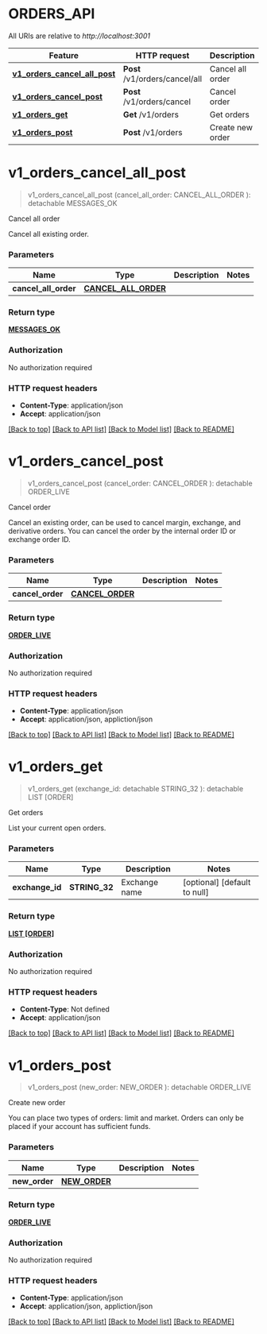 # ORDERS_API

All URIs are relative to *http://localhost:3001*

Feature | HTTP request | Description
------------- | ------------- | -------------
[**v1_orders_cancel_all_post**](ORDERS_API.md#v1_orders_cancel_all_post) | **Post** /v1/orders/cancel/all | Cancel all order
[**v1_orders_cancel_post**](ORDERS_API.md#v1_orders_cancel_post) | **Post** /v1/orders/cancel | Cancel order
[**v1_orders_get**](ORDERS_API.md#v1_orders_get) | **Get** /v1/orders | Get orders
[**v1_orders_post**](ORDERS_API.md#v1_orders_post) | **Post** /v1/orders | Create new order


# **v1_orders_cancel_all_post**
> v1_orders_cancel_all_post (cancel_all_order: CANCEL_ALL_ORDER ): detachable MESSAGES_OK
	

Cancel all order

Cancel all existing order.


### Parameters

Name | Type | Description  | Notes
------------- | ------------- | ------------- | -------------
 **cancel_all_order** | [**CANCEL_ALL_ORDER**](CANCEL_ALL_ORDER.md)|  | 

### Return type

[**MESSAGES_OK**](messagesOk.md)

### Authorization

No authorization required

### HTTP request headers

 - **Content-Type**: application/json
 - **Accept**: application/json

[[Back to top]](#) [[Back to API list]](../README.md#documentation-for-api-endpoints) [[Back to Model list]](../README.md#documentation-for-models) [[Back to README]](../README.md)

# **v1_orders_cancel_post**
> v1_orders_cancel_post (cancel_order: CANCEL_ORDER ): detachable ORDER_LIVE
	

Cancel order

Cancel an existing order, can be used to cancel margin, exchange, and derivative orders. You can cancel the order by the internal order ID or exchange order ID.


### Parameters

Name | Type | Description  | Notes
------------- | ------------- | ------------- | -------------
 **cancel_order** | [**CANCEL_ORDER**](CANCEL_ORDER.md)|  | 

### Return type

[**ORDER_LIVE**](orderLive.md)

### Authorization

No authorization required

### HTTP request headers

 - **Content-Type**: application/json
 - **Accept**: application/json, appliction/json

[[Back to top]](#) [[Back to API list]](../README.md#documentation-for-api-endpoints) [[Back to Model list]](../README.md#documentation-for-models) [[Back to README]](../README.md)

# **v1_orders_get**
> v1_orders_get (exchange_id:  detachable STRING_32 ): detachable LIST [ORDER]
	

Get orders

List your current open orders.


### Parameters

Name | Type | Description  | Notes
------------- | ------------- | ------------- | -------------
 **exchange_id** | **STRING_32**| Exchange name | [optional] [default to null]

### Return type

[**LIST [ORDER]**](order.md)

### Authorization

No authorization required

### HTTP request headers

 - **Content-Type**: Not defined
 - **Accept**: application/json

[[Back to top]](#) [[Back to API list]](../README.md#documentation-for-api-endpoints) [[Back to Model list]](../README.md#documentation-for-models) [[Back to README]](../README.md)

# **v1_orders_post**
> v1_orders_post (new_order: NEW_ORDER ): detachable ORDER_LIVE
	

Create new order

You can place two types of orders: limit and market. Orders can only be placed if your account has sufficient funds.


### Parameters

Name | Type | Description  | Notes
------------- | ------------- | ------------- | -------------
 **new_order** | [**NEW_ORDER**](NEW_ORDER.md)|  | 

### Return type

[**ORDER_LIVE**](orderLive.md)

### Authorization

No authorization required

### HTTP request headers

 - **Content-Type**: application/json
 - **Accept**: application/json, appliction/json

[[Back to top]](#) [[Back to API list]](../README.md#documentation-for-api-endpoints) [[Back to Model list]](../README.md#documentation-for-models) [[Back to README]](../README.md)

